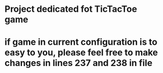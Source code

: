 # Project dedicated fot TicTacToe game
# if game in current configuration is to easy to you, please feel free to make changes in lines 237 and 238 in file 
